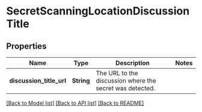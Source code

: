 # SecretScanningLocationDiscussionTitle

## Properties

Name | Type | Description | Notes
------------ | ------------- | ------------- | -------------
**discussion_title_url** | **String** | The URL to the discussion where the secret was detected. | 

[[Back to Model list]](../README.md#documentation-for-models) [[Back to API list]](../README.md#documentation-for-api-endpoints) [[Back to README]](../README.md)


